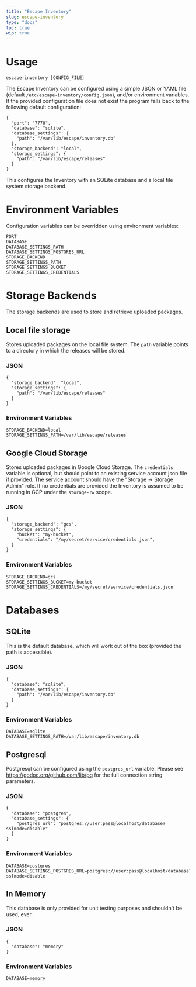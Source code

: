 ```yaml
---
title: "Escape Inventory"
slug: escape-inventory 
type: "docs"
toc: true
wip: true
---
```


# Usage

```
escape-inventory [CONFIG_FILE]
```

The Escape Inventory can be configured using a simple JSON or YAML file (default
`/etc/escape-inventory/config.json`), and/or environment variables. If the
provided configuration file does not exist the program falls back to the
following default configuration: 

```
{
  "port": "7770",
  "database": "sqlite",
  "database_settings": {
    "path": "/var/lib/escape/inventory.db"
  },
  "storage_backend": "local",
  "storage_settings": {
    "path": "/var/lib/escape/releases"
  }
}
```

This configures the Inventory with an SQLite database and a local file system
storage backend.

# Environment Variables

Configuration variables can be overridden using environment variables:

```
PORT
DATABASE
DATABASE_SETTINGS_PATH
DATABASE_SETTINGS_POSTGRES_URL
STORAGE_BACKEND
STORAGE_SETTINGS_PATH
STORAGE_SETTINGS_BUCKET
STORAGE_SETTINGS_CREDENTIALS
```

# Storage Backends

The storage backends are used to store and retrieve uploaded packages.

## Local file storage

Stores uploaded packages on the local file system.
The `path` variable points to a directory in which the releases will be stored.

### JSON

```
{
  "storage_backend": "local",
  "storage_settings": {
    "path": "/var/lib/escape/releases"
  }
}
```

### Environment Variables

```
STORAGE_BACKEND=local
STORAGE_SETTINGS_PATH=/var/lib/escape/releases
```


## Google Cloud Storage

Stores uploaded packages in Google Cloud Storage.  The `credentials` variable
is optional, but should point to an existing service account json file if
provided. The service account should have the "Storage -> Storage Admin" role.
If no credentials are provided the Inventory is assumed to be running in GCP 
under the `storage-rw` scope.

### JSON

```
{
  "storage_backend": "gcs",
  "storage_settings": {
    "bucket": "my-bucket",
    "credentials": "/my/secret/service/credentials.json",
  }
}
```

### Environment Variables

```
STORAGE_BACKEND=gcs
STORAGE_SETTINGS_BUCKET=my-bucket
STORAGE_SETTINGS_CREDENTIALS=/my/secret/service/credentials.json
```

# Databases

## SQLite

This is the default database, which will work out of the box (provided the path
is accessible). 

### JSON

```
{
  "database": "sqlite",
  "database_settings": {
    "path": "/var/lib/escape/inventory.db"
  }
}
```

### Environment Variables

```
DATABASE=sqlite
DATABASE_SETTINGS_PATH=/var/lib/escape/inventory.db
```


## Postgresql

Postgresql can be configured using the `postgres_url` variable. Please see 
https://godoc.org/github.com/lib/pq for the full connection string parameters.

### JSON

```
{
  "database": "postgres",
  "database_settings": {
    "postgres_url": "postgres://user:pass@localhost/database?sslmode=disable"
  }
}
```

### Environment Variables

```
DATABASE=postgres
DATABASE_SETTINGS_POSTGRES_URL=postgres://user:pass@localhost/database?sslmode=disable
```

## In Memory 

This database is only provided for unit testing purposes and shouldn't be used,
ever.

### JSON

```
{
  "database": "memory"
}
```

### Environment Variables

```
DATABASE=memory
```

